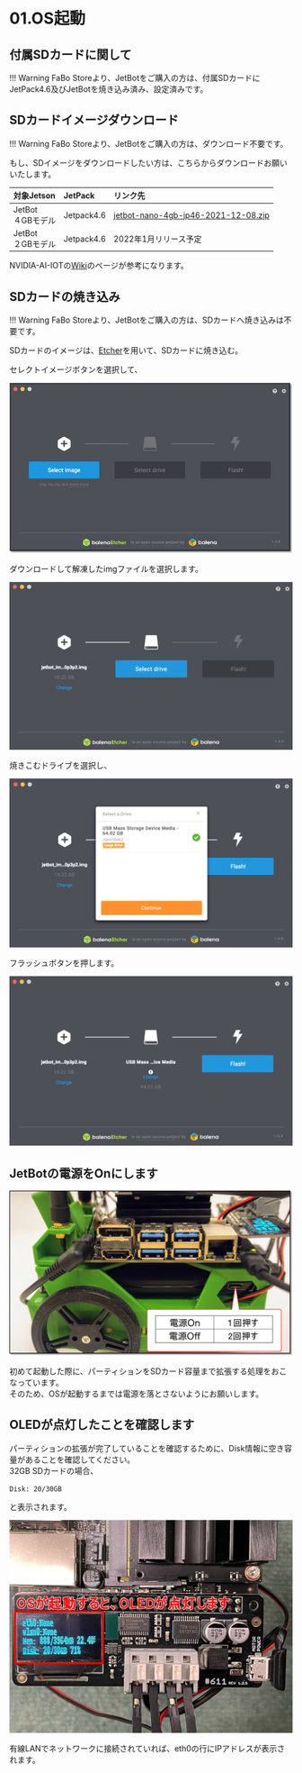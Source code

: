 # 01.OS起動

## 付属SDカードに関して

!!! Warning
	FaBo Storeより、JetBotをご購入の方は、付属SDカードにJetPack4.6及びJetBotを焼き込み済み、設定済みです。

## SDカードイメージダウンロード

!!! Warning
	FaBo Storeより、JetBotをご購入の方は、ダウンロード不要です。

もし、SDイメージをダウンロードしたい方は、こちらからダウンロードお願いいたします。

|  対象Jetson  |  JetPack  | リンク先  |
|:-----------|:------------|:------------|
|  JetBot<br>４GBモデル  |Jetpack4.6|  [jetbot-nano-4gb-jp46-2021-12-08.zip](https://drive.google.com/file/d/1kCc8-WzXjfsZwki2hwdwUsTFAujELF6H/view?usp=sharing)|
|  JetBot<br>２GBモデル  |Jetpack4.6|  2022年1月リリース予定  |

NVIDIA-AI-IOTの[Wiki](https://github.com/NVIDIA-AI-IOT/jetbot/wiki/software-setup)のページが参考になります。

## SDカードの焼き込み

!!! Warning
	FaBo Storeより、JetBotをご購入の方は、SDカードへ焼き込みは不要です。

SDカードのイメージは、[Etcher](https://www.balena.io/etcher/)を用いて、SDカードに焼き込む。

セレクトイメージボタンを選択して、

![](./../img/sd001.png)

ダウンロードして解凍したimgファイルを選択します。

![](./../img/sd003.png)

焼きこむドライブを選択し、

![](./../img/sd004.png)

フラッシュボタンを押します。

![](./../img/sd005.png)

## JetBotの電源をOnにします

![](../img/power001.jpg)

初めて起動した際に、パーティションをSDカード容量まで拡張する処理をおこなっています。  
そのため、OSが起動するまでは電源を落とさないようにお願いします。

## OLEDが点灯したことを確認します

パーティションの拡張が完了していることを確認するために、Disk情報に空き容量があることを確認してください。  
32GB SDカードの場合、  

```
Disk: 20/30GB  
```

と表示されます。

![](../img/oled001.jpg)

有線LANでネットワークに接続されていれば、eth0の行にIPアドレスが表示されます。
